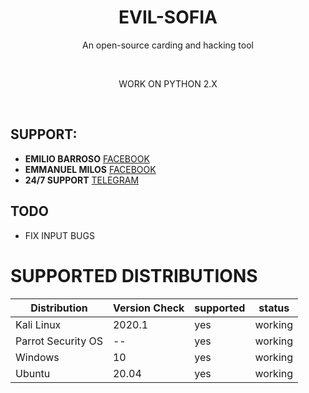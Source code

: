 <h1 align="center">EVIL-SOFIA</h1>
<p align="center">An open-source carding and hacking tool</p><br>
<p align="center">WORK ON PYTHON 2.X</p><br>

## SUPPORT:
*   **EMILIO BARROSO** [FACEBOOK](https://www.facebook.com/peta.ftp)
*   **EMMANUEL MILOS** [FACEBOOK](https://www.facebook.com/Emmanuel.ansioso43)
*   **24/7 SUPPORT** [TELEGRAM](https://t.me/BARROSOE)

## TODO
* FIX INPUT BUGS

# SUPPORTED DISTRIBUTIONS
|Distribution | Version Check | supported | status |
----------|-------|------|-------|
|Kali Linux|2020.1 | yes | working   |
|Parrot Security OS|-- |yes | working   |
|Windows|10 |yes  | working   |
|Ubuntu|20.04 |yes | working   |

